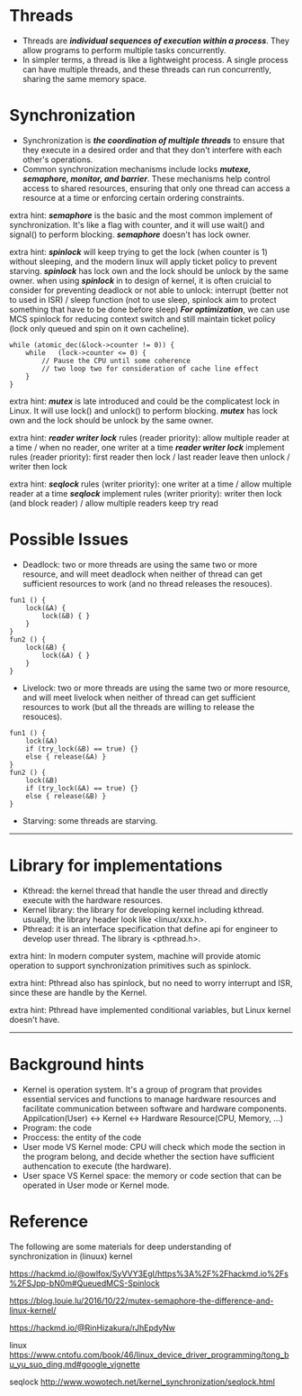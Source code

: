 
# Threads
- Threads are ***individual sequences of execution within a process***. They allow programs to perform multiple tasks concurrently.
- In simpler terms, a thread is like a lightweight process. A single process can have multiple threads, and these threads can run concurrently, sharing the same memory space.

# Synchronization
- Synchronization is ***the coordination of multiple threads*** to ensure that they execute in a desired order and that they don't interfere with each other's operations.
- Common synchronization mechanisms include locks ***mutexe, semaphore, monitor, and barrier***. These mechanisms help control access to shared resources, ensuring that only one thread can access a resource at a time or enforcing certain ordering constraints.

extra hint:
***semaphore*** is the basic and the most common implement of synchronization. It's like a flag with counter, and it will use wait() and signal() to perform blocking.
***semaphore*** doesn't has lock owner.

extra hint:
***spinlock*** will keep trying to get the lock (when counter is 1) without sleeping, and the modern linux will apply ticket policy to prevent starving.
***spinlock*** has lock own and the lock should be unlock by the same owner.
when using ***spinlock*** in to design of kernel, it is often cruicial to consider for preventing deadlock or not able to unlock: interrupt (better not to used in ISR) / sleep function (not to use sleep, spinlock aim to protect something that have to be done before sleep)
***For optimization***, we can use MCS spinlock for reducing context switch and still maintain ticket policy (lock only queued and spin on it own cacheline).
```
while (atomic_dec(&lock->counter != 0))	{
    while	(lock->counter <= 0) {
        // Pause the CPU until some coherence	
        // two loop two for consideration of cache line effect
    }	
}
```

extra hint:
***mutex*** is late introduced and could be the complicatest lock in Linux. It will use lock() and unlock() to perform blocking.
***mutex*** has lock own and the lock should be unlock by the same owner.

extra hint:
***reader writer lock*** rules (reader priority): allow multiple reader at a time / when no reader, one writer at a time
***reader writer lock*** implement rules (reader priority): first reader then lock / last reader leave then unlock / writer then lock

extra hint:
***seqlock*** rules (writer priority): one writer at a time / allow multiple reader at a time
***seqlock*** implement rules (writer priority): writer then lock (and block reader) / allow multiple readers keep try read  

# Possible Issues
- Deadlock: two or more threads are using the same two or more resource, and will meet deadlock when neither of thread can get sufficient resources to work (and no thread releases the resouces).
```
fun1 ()	{
    lock(&A) {
        lock(&B) { }
    }	
}
fun2 ()	{
    lock(&B) {
        lock(&A) { }
    }	
}
```
- Livelock: two or more threads are using the same two or more resource, and will meet livelock when neither of thread can get sufficient resources to work (but all the threads are willing to release the resouces).
```
fun1 ()	{
    lock(&A)
    if (try_lock(&B) == true) {}
    else { release(&A) }
}
fun2 ()	{
    lock(&B)
    if (try_lock(&A) == true) {}
    else { release(&B) }
}
```
- Starving: some threads are starving.

----

# Library for implementations
- Kthread: the kernel thread that handle the user thread and directly execute with the hardware resources.
- Kernel library: the library for developing kernel including kthread. usually, the library header look like <linux/xxx.h>.
- Pthread: it is an interface specification that define api for engineer to develop user thread. The library is <pthread.h>.

extra hint:
In modern computer system, machine will provide atomic operation to support synchronization primitives such as spinlock.

extra hint:
Pthread also has spinlock, but no need to worry interrupt and ISR, since these are handle by the Kernel.

extra hint:
Pthread have implemented conditional variables, but Linux kernel doesn't have.

----

# Background hints
- Kernel is operation system. It's a group of program that provides essential services and functions to manage hardware resources and facilitate communication between software and hardware components. \
  Appilcation(User) <-> Kernel <-> Hardware Resource(CPU, Memory, ...)
- Program: the code
- Proccess: the entity of the code
- User mode VS Kernel mode: CPU will check which mode the section in the program belong, and decide whether the section have sufficient authencation to execute (the hardware).
- User space VS Kernel space: the memory or code section that can be operated in User mode or Kernel mode.

# Reference
The following are some materials for deep understanding of synchronization in (linuux) kernel

https://hackmd.io/@owlfox/SyVVY3EgI/https%3A%2F%2Fhackmd.io%2Fs%2FSJpp-bN0m#QueuedMCS-Spinlock

https://blog.louie.lu/2016/10/22/mutex-semaphore-the-difference-and-linux-kernel/

https://hackmd.io/@RinHizakura/rJhEpdyNw

linux
https://www.cntofu.com/book/46/linux_device_driver_programming/tong_bu_yu_suo_ding.md#google_vignette

seqlock
http://www.wowotech.net/kernel_synchronization/seqlock.html
